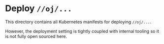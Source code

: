 # Deploy `//oj/...`

This directory contains all Kubernetes manifests for deploying `//oj/...`.

However, the deployment setting is tightly coupled with internal tooling so it is not fully open sourced here.
